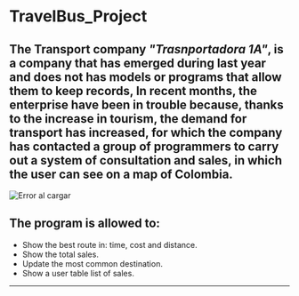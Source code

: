 # TravelBus_Project
The Transport company ***"Trasnportadora 1A"***, is a company that has emerged during last year and does not has models or programs that allow them to keep records, In recent months, the enterprise have been in trouble because, thanks to the increase in tourism, the demand for transport has increased, for which the company has contacted a group of programmers to carry out a system of consultation and sales, in which the user can see on a map of Colombia.
---
![Error al cargar](TravelBus_Project/TravelBus/resources/Travel_bus_map.png)
## The program is allowed to:
- Show the best route in: time, cost and distance.
- Show the total sales.
- Update the most common destination.
- Show a user table list of sales.
---


